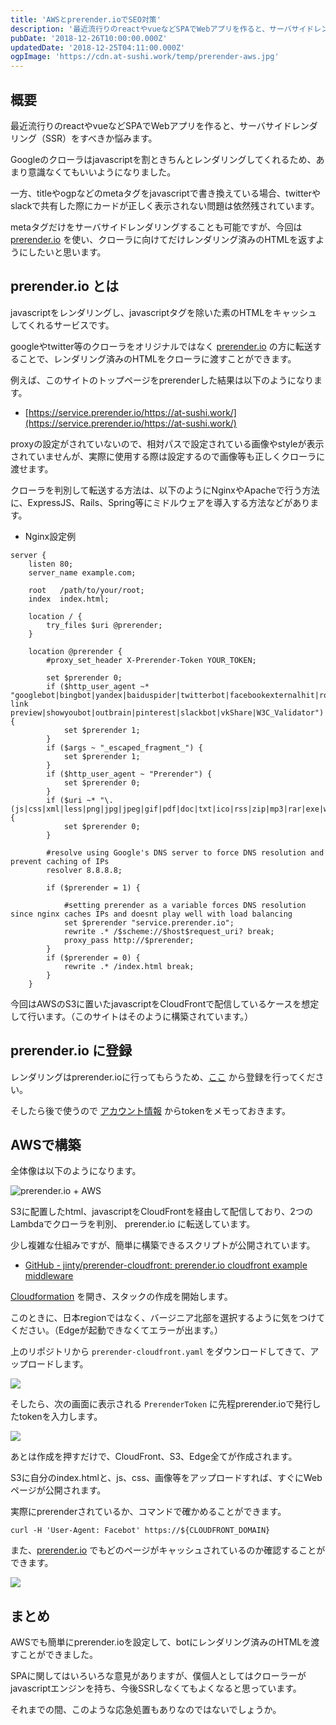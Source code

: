 ```yaml
---
title: 'AWSとprerender.ioでSEO対策'
description: '最近流行りのreactやvueなどSPAでWebアプリを作ると、サーバサイドレンダリング（SSR）をすべきか悩みます。\nGoogleのクローラはjavascriptを割ときちんとレンダリングしてくれるため、あまり意識なくてもいいようになりました。\n一方、titleやogpなどのmetaタグをjavascriptで書き換えている場合、twitterやslackで共有した際にカードが正しく表示されない問題は依然残されています。\nmetaタグだけをサーバサイドレンダリングすることも可能ですが、今回はprerender.ioを使い、クローラに向けてだけレンダリング済みのHTMLを返すようにしたいと思います。'
pubDate: '2018-12-26T10:00:00.000Z'
updatedDate: '2018-12-25T04:11:00.000Z'
ogpImage: 'https://cdn.at-sushi.work/temp/prerender-aws.jpg'
---
```


## 概要
最近流行りのreactやvueなどSPAでWebアプリを作ると、サーバサイドレンダリング（SSR）をすべきか悩みます。

Googleのクローラはjavascriptを割ときちんとレンダリングしてくれるため、あまり意識なくてもいいようになりました。

一方、titleやogpなどのmetaタグをjavascriptで書き換えている場合、twitterやslackで共有した際にカードが正しく表示されない問題は依然残されています。

metaタグだけをサーバサイドレンダリングすることも可能ですが、今回は [prerender.io](prerender.io) を使い、クローラに向けてだけレンダリング済みのHTMLを返すようにしたいと思います。

## prerender.io とは
javascriptをレンダリングし、javascriptタグを除いた素のHTMLをキャッシュしてくれるサービスです。

googleやtwitter等のクローラをオリジナルではなく [prerender.io](prerender.io)  の方に転送することで、レンダリング済みのHTMLをクローラに渡すことができます。

例えば、このサイトのトップページをprerenderした結果は以下のようになります。

* [https://service.prerender.io/https://at-sushi.work/](https://service.prerender.io/https://at-sushi.work/)

proxyの設定がされていないので、相対パスで設定されている画像やstyleが表示されていませんが、実際に使用する際は設定するので画像等も正しくクローラに渡せます。

クローラを判別して転送する方法は、以下のようにNginxやApacheで行う方法に、ExpressJS、Rails、Spring等にミドルウェアを導入する方法などがあります。

* Nginx設定例
```nginx
server {
    listen 80;
    server_name example.com;
 
    root   /path/to/your/root;
    index  index.html;

    location / {
        try_files $uri @prerender;
    }
 
    location @prerender {
        #proxy_set_header X-Prerender-Token YOUR_TOKEN;
        
        set $prerender 0;
        if ($http_user_agent ~* "googlebot|bingbot|yandex|baiduspider|twitterbot|facebookexternalhit|rogerbot|linkedinbot|embedly|quora link preview|showyoubot|outbrain|pinterest|slackbot|vkShare|W3C_Validator") {
            set $prerender 1;
        }
        if ($args ~ "_escaped_fragment_") {
            set $prerender 1;
        }
        if ($http_user_agent ~ "Prerender") {
            set $prerender 0;
        }
        if ($uri ~* "\.(js|css|xml|less|png|jpg|jpeg|gif|pdf|doc|txt|ico|rss|zip|mp3|rar|exe|wmv|doc|avi|ppt|mpg|mpeg|tif|wav|mov|psd|ai|xls|mp4|m4a|swf|dat|dmg|iso|flv|m4v|torrent|ttf|woff|svg|eot)") {
            set $prerender 0;
        }
        
        #resolve using Google's DNS server to force DNS resolution and prevent caching of IPs
        resolver 8.8.8.8;
 
        if ($prerender = 1) {
            
            #setting prerender as a variable forces DNS resolution since nginx caches IPs and doesnt play well with load balancing
            set $prerender "service.prerender.io";
            rewrite .* /$scheme://$host$request_uri? break;
            proxy_pass http://$prerender;
        }
        if ($prerender = 0) {
            rewrite .* /index.html break;
        }
    }
```

今回はAWSのS3に置いたjavascriptをCloudFrontで配信しているケースを想定して行います。（このサイトはそのように構築されています。）

## prerender.io に登録
レンダリングはprerender.ioに行ってもらうため、[ここ](https://prerender.io/signup)  から登録を行ってください。

そしたら後で使うので [アカウント情報](https://prerender.io/account) からtokenをメモっておきます。

## AWSで構築
全体像は以下のようになります。

![prerender.io + AWS](https://cdn.at-sushi.work/temp/prerender-aws.jpg)

S3に配置したhtml、javascriptをCloudFrontを経由して配信しており、2つのLambdaでクローラを判別、 prerender.io に転送しています。

少し複雑な仕組みですが、簡単に構築できるスクリプトが公開されています。

* [GitHub - jinty/prerender-cloudfront: prerender.io cloudfront example middleware](https://github.com/jinty/prerender-cloudfront)

[Cloudformation](https://console.aws.amazon.com/cloudformation/home?region=us-east-1#/stacks) を開き、スタックの作成を開始します。

このときに、日本regionではなく、バージニア北部を選択するように気をつけてください。（Edgeが起動できなくてエラーが出ます。）

上のリポジトリから `prerender-cloudfront.yaml` をダウンロードしてきて、アップロードします。

![](https://cdn.at-sushi.work/temp/prerender1.jpg)

そしたら、次の画面に表示される `PrerenderToken` に先程prerender.ioで発行したtokenを入力します。

![](https://cdn.at-sushi.work/temp/prerender2.jpg)

あとは作成を押すだけで、CloudFront、S3、Edge全てが作成されます。

S3に自分のindex.htmlと、js、css、画像等をアップロードすれば、すぐにWebページが公開されます。

実際にprerenderされているか、コマンドで確かめることができます。

```
curl -H 'User-Agent: Facebot' https://${CLOUDFRONT_DOMAIN}
```

また、[prerender.io](https://prerender.io/) でもどのページがキャッシュされているのか確認することができます。

![](https://cdn.at-sushi.work/temp/prerender3.jpg)

## まとめ
AWSでも簡単にprerender.ioを設定して、botにレンダリング済みのHTMLを渡すことができました。

SPAに関してはいろいろな意見がありますが、僕個人としてはクローラーがjavascriptエンジンを持ち、今後SSRしなくてもよくなると思っています。

それまでの間、このような応急処置もありなのではないでしょうか。
